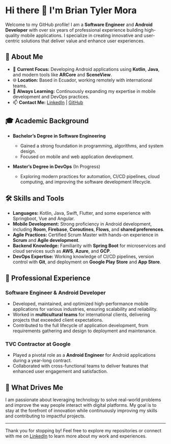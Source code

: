 # Hi there 👋 I'm Brian Tyler Mora

Welcome to my GitHub profile! I am a **Software Engineer** and **Android Developer** with over six years of professional experience building high-quality mobile applications. I specialize in creating innovative and user-centric solutions that deliver value and enhance user experiences.

## 🌟 About Me

- 🔭 **Current Focus:** Developing Android applications using **Kotlin**, **Java**, and modern tools like **ARCore** and **SceneView**.
- 🌐 **Location:** Based in Ecuador, working remotely with international teams.
- 🌱 **Always Learning:** Continuously expanding my expertise in mobile development and DevOps practices.
- 📫 **Contact Me:** [LinkedIn](https://www.linkedin.com/in/briantylerec/) | [GitHub](https://github.com/briantylerec)

## 🎓 Academic Background

- **Bachelor’s Degree in Software Engineering**
  - Gained a strong foundation in programming, algorithms, and system design.
  - Focused on mobile and web application development.

- **Master’s Degree in DevOps** (In Progress)
  - Exploring modern practices for automation, CI/CD pipelines, cloud computing, and improving the software development lifecycle.

## 🛠️ Skills and Tools

- **Languages:** Kotlin, Java, Swift, Flutter, and some experience with Springboot, Vue and Angular.
- **Mobile Development:** Strong proficiency in Android development, including **Room**, **Firebase**, **Coroutines**, **Flows**, and **shared preferences**.
- **Agile Practices:** Certified Scrum Master with hands-on experience in **Scrum** and **Agile development**.
- **Backend Knowledge:** Familiarity with **Spring Boot** for microservices and cloud services such as **AWS**, **Azure**, and **GCP**.
- **DevOps Expertise:** Working knowledge of CI/CD pipelines, version control with **Git**, and deployment on **Google Play Store** and **App Store**.

## 💼 Professional Experience

### **Software Engineer & Android Developer**
- Developed, maintained, and optimized high-performance mobile applications for various industries, ensuring scalability and reliability.
- Worked in **multicultural teams** for international clients, delivering projects that exceeded client expectations.
- Contributed to the full lifecycle of application development, from requirements gathering and design to deployment and maintenance.

### **TVC Contractor at Google**
- Played a pivotal role as a **Android Engineer** for Android applications during a year-long contract.
- Collaborated with cross-functional teams to deliver features that enhanced user engagement and satisfaction.

## 🌟 What Drives Me

I am passionate about leveraging technology to solve real-world problems and improve the way people interact with digital platforms. My goal is to stay at the forefront of innovation while continuously improving my skills and contributing to impactful projects.

---

Thank you for stopping by! Feel free to explore my repositories or connect with me on [LinkedIn](https://www.linkedin.com/in/briantylerec/) to learn more about my work and experiences.

